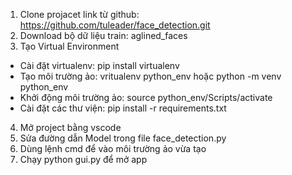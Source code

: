 1. Clone projacet link từ github: https://github.com/tuleader/face_detection.git
2. Download bộ dữ liệu train: aglined_faces
3. Tạo Virtual Environment
- Cài đặt virtualenv: pip install virtualenv
- Tạo môi trường ảo: vritualenv python_env hoặc python -m venv python_env
- Khởi động môi trường ảo: source python_env/Scripts/activate
- Cài đặt các thư viện: pip install -r requirements.txt
4. Mở project bằng vscode
5. Sửa đường dẫn Model trong file face_detection.py
6. Dùng lệnh cmd để vào môi trường ảo vừa tạo
7. Chạy python gui.py để mở app
